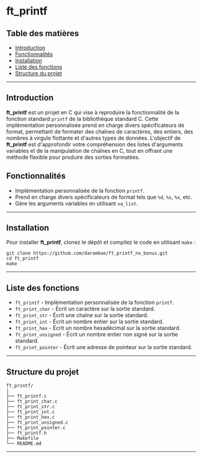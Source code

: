 
# ft_printf

## Table des matières

  - [Introduction](#introduction)
  - [Fonctionnalités](#fonctionnalités)
  - [Installation](#installation)
  - [Liste des fonctions](#liste-des-fonctions)
  - [Structure du projet](#structure-du-projet)

---

## Introduction

**ft_printf** est un projet en C qui vise à reproduire la fonctionnalité de la fonction standard `printf` de la bibliothèque standard C. Cette implémentation personnalisée prend en charge divers spécificateurs de format, permettant de formater des chaînes de caractères, des entiers, des nombres à virgule flottante et d'autres types de données. L'objectif de **ft_printf** est d'approfondir votre compréhension des listes d'arguments variables et de la manipulation de chaînes en C, tout en offrant une méthode flexible pour produire des sorties formatées.


## Fonctionnalités

- Implémentation personnalisée de la fonction `printf`.
- Prend en charge divers spécificateurs de format tels que `%d`, `%s`, `%x`, etc.
- Gère les arguments variables en utilisant `va_list`.

---

## Installation

Pour installer **ft_printf**, clonez le dépôt et compilez le code en utilisant `make` :

```
git clone https://github.com/darambae/ft_printf_no_bonus.git
cd ft_printf
make
```

---

## Liste des fonctions

- `ft_printf` - Implémentation personnalisée de la fonction `printf`.
- `ft_print_char` - Écrit un caractère sur la sortie standard.
- `ft_print_str` - Écrit une chaîne sur la sortie standard.
- `ft_print_int` - Écrit un nombre entier sur la sortie standard.
- `ft_print_hex` - Écrit un nombre hexadécimal sur la sortie standard.
- `ft_print_unsigned` - Écrit un nombre entier non signé sur la sortie standard.
- `ft_print_pointer` - Écrit une adresse de pointeur sur la sortie standard.

---

## Structure du projet

```
ft_printf/
│
├── ft_printf.c
├── ft_print_char.c
├── ft_print_str.c
├── ft_print_int.c
├── ft_print_hex.c
├── ft_print_unsigned.c
├── ft_print_pointer.c
├── ft_printf.h
├── Makefile
└── README.md
```

---
